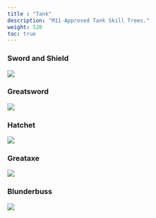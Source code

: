 ```yaml
---
title : "Tank"
description: "M11-Approved Tank Skill Trees."
weight: 520
toc: true
---
```


### Sword and Shield

<a href="/images/skilltrees/sword/1.png" target="_blank"><img src="/images/skilltrees/sword/1.png"></a>

### Greatsword

<a href="/images/skilltrees/greatsword/tank.png" target="_blank"><img src="/images/skilltrees/greatsword/tank.png"></a>

### Hatchet

<a href="/images/skilltrees/hatchet/tank.png" target="_blank"><img src="/images/skilltrees/hatchet/tank.png"></a>

### Greataxe

<a href="/images/skilltrees/greataxe/1.png" target="_blank"><img src="/images/skilltrees/greataxe/1.png"></a>

### Blunderbuss

<a href="/images/skilltrees/blunderbuss/tank.png" target="_blank"><img src="/images/skilltrees/blunderbuss/tank.png"></a>

